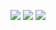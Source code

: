 ![](http://github-profile-summary-cards.vercel.app/api/cards/profile-details?username=jptngames&theme=transparent)
![](http://github-profile-summary-cards.vercel.app/api/cards/stats?username=jptngames&theme=transparent)
![](http://github-profile-summary-cards.vercel.app/api/cards/productive-time?username=jptngames&theme=github_dark&utcOffset=-4)

